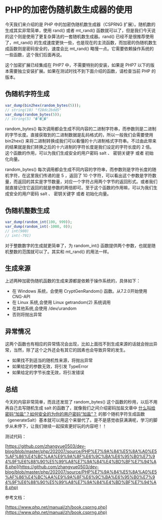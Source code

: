 # PHP的加密伪随机数生成器的使用

今天我们来介绍的是 PHP 中的加密伪随机数生成器（CSPRNG 扩展）。随机数的生成其实非常简单，使用 rand() 或者 mt_rand() 函数就可以了，但是我们今天说的这个则是使用了更复杂算法的一套随机数生成器。rand() 已经不是很推荐使用了，mt_rand() 的生成速度更快一些，也是现在的主流函数，而加密的伪随机数生成函数则是密码安全的，速度会比 mt_rand() 略慢一点。它需要依赖操作系统的一些函数，这个我们后面再说。

这个加密扩展已经集成在 PHP7 中，不需要特别的安装，如果是 PHP7 以下的版本需要独立安装扩展。如果在测试时找不到下面介绍的函数，请检查当前 PHP 的版本。

## 伪随机字符生成

```php
var_dump(bin2hex(random_bytes(5)));
// string(10) "f28dc2bdd5"
var_dump(random_bytes(5));
// string(5) "�"��"
```

random_bytes() 每次调用都会生成不同内容的二进制字符串，而参数则是二进制的字节长度。直接获取到的二进制数据是乱码格式的，所以一般我们会需要使用 bin2hex() 来将二进制转换成我们可以看懂的十六进制格式字符串。不过由此带来的结果就是我们转换之后的十六进制的字符长度是我们设定的字符长度的 2 倍。这个函数的作用，可以为我们生成安全的用户密码 salt 、 密钥关键字 或者 初始化向量。

random_bytes() 每次调用都会生成不同内容的字符串，而参数则是字符长度的随机字符，在这里我们传递的是 5 ，返回了 10 个字符，可以看出这个参数是字符数量，而返回的其实是字节数量，对应一个字符占用两个字节的返回形式。或者我们就直接记住它返回的就是参数的两倍即可。至于这个函数的作用嘛，可以为我们生成安全的用户密码 salt 、 密钥关键字 或者 初始化向量。

## 伪随机整数生成

```php
var_dump(random_int(100, 999));
var_dump(random_int(-1000, 0));
// int(900)
// int(-791)
```

对于整数数字的生成就更简单了，为 random_int() 函数提供两个参数，也就是随机整数的范围就可以了。其实和 mt_rand() 的用法一样。

## 生成来源

上述两种加密伪随机函数的生成来源都是依赖于操作系统的，具体如下：

- 在 Windows 系统，会使用 CryptGenRandom() 函数。从7.2.0开始使用CNG-API
- 在 Linux 系统,会使用 Linux getrandom(2) 系统调用
- 在其他系统,会使用 /dev/urandom
- 否则将抛出异常

## 异常情况

这两个函数也有相应的异常情况会出现，比如上面找不到生成来源的话就会抛出异常，当然，除了这个之外还会有其它的因素也会导致异常的发生。

- 如果找不到适当的随机性来源，将抛出异常
- 如果给定的参数无效，将引发 TypeError
- 如果给定的字节长度无效，将引发错误

## 总结

今天的内容非常简单，而且还发现了 random_bytes() 这个函数的秒用，以后不用再自己去写随机生成 salt 的函数了，就像我们之间介绍密码加盐文章中 [什么叫给密码“加盐”？如何安全的为你的用户密码“加盐”？](https://mp.weixin.qq.com/s/yajIbFH3ghFzQ3Onqc3zNA) 的那个随机字符生成函数（generateSalt）基本就可以用这个来替代了。是不是感觉收获满满呢，学习的脚步从未停下，让我们继续一起探索更好玩的内容吧！！

测试代码：

[https://github.com/zhangyue0503/dev-blog/blob/master/php/202007/source/PHP%E7%9A%84%E5%8A%A0%E5%AF%86%E4%BC%AA%E9%9A%8F%E6%9C%BA%E6%95%B0%E7%94%9F%E6%88%90%E5%99%A8%E7%9A%84%E4%BD%BF%E7%94%A8.php](https://github.com/zhangyue0503/dev-blog/blob/master/php/202007/source/PHP%E7%9A%84%E5%8A%A0%E5%AF%86%E4%BC%AA%E9%9A%8F%E6%9C%BA%E6%95%B0%E7%94%9F%E6%88%90%E5%99%A8%E7%9A%84%E4%BD%BF%E7%94%A8.php)

参考文档：

[https://www.php.net/manual/zh/book.csprng.php](https://www.php.net/manual/zh/book.csprng.php)